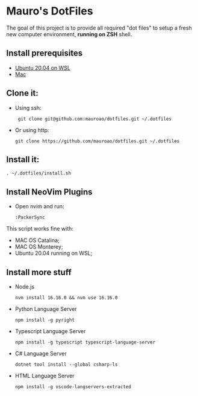 # Mauro's DotFiles

The goal of this project is to provide all required "dot files" to setup a fresh new computer environment, **running on ZSH** shell.

## Install prerequisites

- [Ubuntu 20.04 on WSL](prerequisites-win.md)
- [Mac](prerequisites-mac.md)

## Clone it:

- Using ssh:
  ```
   git clone git@github.com:mauroao/dotfiles.git ~/.dotfiles
  ```
- Or using http:
  ```
  git clone https://github.com/mauroao/dotfiles.git ~/.dotfiles
  ```

## Install it:

```
. ~/.dotfiles/install.sh
```

## Install NeoVim Plugins

- Open nvim and run:
  ```
  :PackerSync
  ```
This script works fine with:
- MAC OS Catalina;
- MAC OS Monterey;
- Ubuntu 20.04 running on WSL;

## Install more stuff

- Node.js
  ```
  nvm install 16.16.0 && nvm use 16.16.0
  ```

- Python Language Server
  ```
  npm install -g pyright
  ```

- Typescript Language Server
  ```
  npm install -g typescript typescript-language-server
  ```

- C# Language Server
  ```
  dotnet tool install --global csharp-ls
  ```

- HTML Language Server
  ```
  npm install -g vscode-langservers-extracted
  ```
